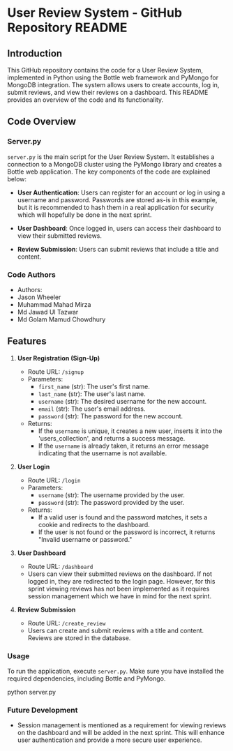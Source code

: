 # User Review System - GitHub Repository README

## Introduction

This GitHub repository contains the code for a User Review System, implemented in Python using the Bottle web framework and PyMongo for MongoDB integration. The system allows users to create accounts, log in, submit reviews, and view their reviews on a dashboard. This README provides an overview of the code and its functionality.

## Code Overview

### Server.py

`server.py` is the main script for the User Review System. It establishes a connection to a MongoDB cluster using the PyMongo library and creates a Bottle web application. The key components of the code are explained below:

- **User Authentication**: Users can register for an account or log in using a username and password. Passwords are stored as-is in this example, but it is recommended to hash them in a real application for security which will hopefully be done in the next sprint.

- **User Dashboard**: Once logged in, users can access their dashboard to view their submitted reviews.

- **Review Submission**: Users can submit reviews that include a title and content.

### Code Authors

- Authors: 
- Jason Wheeler
- Muhammad Mahad Mirza
- Md Jawad Ul Tazwar
- Md Golam Mamud Chowdhury

## Features

1. **User Registration (Sign-Up)**
   - Route URL: `/signup`
   - Parameters:
     - `first_name` (str): The user's first name.
     - `last_name` (str): The user's last name.
     - `username` (str): The desired username for the new account.
     - `email` (str): The user's email address.
     - `password` (str): The password for the new account.
   - Returns:
     - If the `username` is unique, it creates a new user, inserts it into the 'users_collection', and returns a success message.
     - If the `username` is already taken, it returns an error message indicating that the username is not available.

2. **User Login**
   - Route URL: `/login`
   - Parameters:
     - `username` (str): The username provided by the user.
     - `password` (str): The password provided by the user.
   - Returns:
     - If a valid user is found and the password matches, it sets a cookie and redirects to the dashboard.
     - If the user is not found or the password is incorrect, it returns "Invalid username or password."

3. **User Dashboard**
   - Route URL: `/dashboard`
   - Users can view their submitted reviews on the dashboard. If not logged in, they are redirected to the login page. However, for this sprint viewing reviews has not been implemented as it requires session management which we have in mind for the next sprint.

4. **Review Submission**
   - Route URL: `/create_review`
   - Users can create and submit reviews with a title and content. Reviews are stored in the database.

### Usage

To run the application, execute `server.py`. Make sure you have installed the required dependencies, including Bottle and PyMongo.

python server.py

### Future Development
- Session management is mentioned as a requirement for viewing reviews on the dashboard and will be added in the next sprint. This will enhance user authentication and provide a more secure user experience.
    